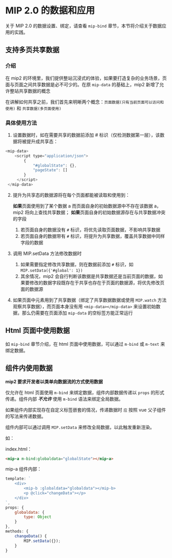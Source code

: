# MIP 2.0 的数据和应用

关于 MIP 2.0 的数据设置、绑定，请查看 `mip-bind` 章节，本节将介绍关于数据应用的实践。

## 支持多页共享数据

### 介绍

在 mip2 的环境里，我们提供整站沉浸式的体验，如果要打造复杂的业务场景，页面与页面之间共享数据是必不可少的。在原 `mip-data` 的基础上，mip2 新增了允许整站共享数据的概念

在讲解如何共享之前，我们首先来明晰两个概念：`页面数据(只有当前页面可以访问和使用)` 和 `共享数据(多页面使用)`

### 具体使用方法

1. 设置数据时，如在需要共享的数据前添加 # 标识（仅检测数据第一层），该数据将被提升成共享态：

```javascript
<mip-data>
    <script type="application/json">
        {
            "#globalState": {},
            "pageState": []
        }
     </script>
 </mip-data>
 ```

2. 提升为共享态的数据源将在每个页面都能被读取和使用到：

    **如果**页面使用到了某个数据 a 而页面自身的初始数据源中不存在该数据 a，mip2 将向上查找共享数据；
    **如果**页面自身的初始数据源存在与共享数据冲突的字段

	1. 若页面自身的数据没有 `#` 标识，将优先读取页面数据，不影响共享数据
    2. 若页面自身的数据带有 `#` 标识，将提升为共享数据，覆盖共享数据中同样字段的数据

3. 调用 MIP.setData 方法修改数据时
	1. 如果需要指定修改共享数据，则在数据前添加 `#` 标识，如 `MIP.setData({'#global': 1})`
	2. 其余情况，mip2 会自行判断该数据是共享数据还是当前页面的数据，如果要修改的数据字段既存在于共享也存在于页面的数据源，将优先修改页面的数据源

4. 如果页面中元素用到了共享数据（绑定了共享数据数据或使用 `MIP.watch` 方法观察共享数据），而页面本身没有用 `<mip-data></mip-data>` 来设置初始数据，那么仍需要在页面添加 `mip-data` 的空标签方能正常运行

## Html 页面中使用数据

如 `mip-bind` 章节介绍，在 html 页面中使用数据，可以通过 `m-bind` 或 `m-text` 来绑定数据。

## 组件内使用数据

**mip2 要求开发者以类单向数据流的方式使用数据**

仅允许在 html 页面使用 `m-bind` 来绑定数据，组件内部数据传递以 `props` 的形式传递。组件内部 ***不允许*** 使用 `m-bind` 语法来绑定全局数据。

如果组件内部实现存在自定义标签嵌套的情况，传递数据时 `应` 按照 vue 父子组件的写法来传递数据。

组件内部可以通过调用 `MIP.setData` 来修改全局数据，以此触发重新渲染。

如：

index.html：

```html
<mip-a m-bind:globaldata="globalState"></mip-a>
```

mip-a 组件内部：

```javascript
template: `
    <div>
        <mip-b :globaldata="globaldata"></mip-b>
        <p @click="changeData"></p>
    </div>
`,
props: {
    globaldata: {
        type: Object
    }
},
methods: {
    changeData() {
        MIP.setData({});
    }
}
```

